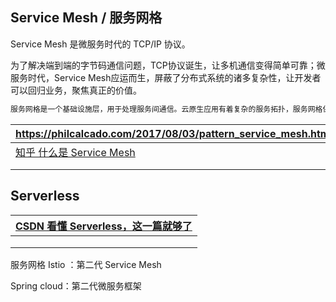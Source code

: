 ## Service Mesh / 服务网格

Service Mesh 是微服务时代的 TCP/IP 协议。

为了解决端到端的字节码通信问题，TCP协议诞生，让多机通信变得简单可靠；微服务时代，Service Mesh应运而生，屏蔽了分布式系统的诸多复杂性，让开发者可以回归业务，聚焦真正的价值。

```tex
服务网格是一个基础设施层，用于处理服务间通信。云原生应用有着复杂的服务拓扑，服务网格保证请求在这些拓扑中可靠地穿梭。在实际应用当中，服务网格通常是由一系列轻量级的网络代理组成的，它们与应用程序部署在一起，但对应用程序透明。
```

| https://philcalcado.com/2017/08/03/pattern_service_mesh.html |
| ------------------------------------------------------------ |
| [知乎 什么是 Service Mesh](https://zhuanlan.zhihu.com/p/61901608) |
|                                                              |
|                                                              |

## Serverless

| [CSDN 看懂 Serverless，这一篇就够了](https://blog.csdn.net/cc18868876837/article/details/90672971) |
| ------------------------------------------------------------ |
|                                                              |
|                                                              |
|                                                              |

服务网格 Istio ：第二代 Service Mesh

Spring cloud：第二代微服务框架